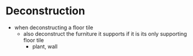 # Deconstruction

- when deconstructing a floor tile
  - also deconstruct the furniture it supports if it is its only supporting floor tile
    - plant, wall
